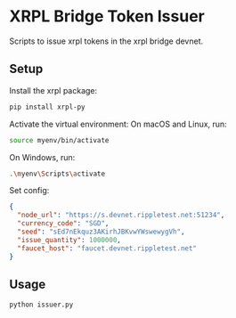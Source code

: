 # XRPL Bridge Token Issuer

Scripts to issue xrpl tokens in the xrpl bridge devnet.

## Setup

Install the xrpl package:

```sh
pip install xrpl-py
```

Activate the virtual environment: On macOS and Linux, run:

```sh
source myenv/bin/activate
```

On Windows, run:

```sh
.\myenv\Scripts\activate
```

Set config:

```json
{
  "node_url": "https://s.devnet.rippletest.net:51234",
  "currency_code": "SGD",
  "seed": "sEd7nEkquz3AKirhJBKvwYWswewygVh",
  "issue_quantity": 1000000,
  "faucet_host": "faucet.devnet.rippletest.net"
}
```

## Usage

```sh
python issuer.py
```
